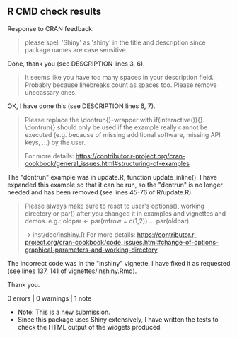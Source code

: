 ## R CMD check results

Response to CRAN feedback:

> please spell 'Shiny' as 'shiny' in the title and description since
> package names are case sensitive.

Done, thank you (see DESCRIPTION lines 3, 6).

> It seems like you have too many spaces in your description field.
> Probably because linebreaks count as spaces too.
> Please remove unecassary ones.

OK, I have done this (see DESCRIPTION lines 6, 7).

> Please replace the \dontrun{}-wrapper with if(interactive()){}.
> \dontrun{} should only be used if the example really cannot be executed
> (e.g. because of missing additional software, missing API keys, ...) by
> the user.
> 
> For more details:
> <https://contributor.r-project.org/cran-cookbook/general_issues.html#structuring-of-examples>

The "dontrun" example was in update.R, function update_inline(). I have 
expanded this example so that it can be run, so the "dontrun" is no longer
needed and has been removed (see lines 45-76 of R/update.R).

> Please always make sure to reset to user's options(), working directory
> or par() after you changed it in examples and vignettes and demos.
> e.g.:
> oldpar <- par(mfrow = c(1,2))
> ...
> par(oldpar)
> 
> -> inst/doc/inshiny.R
> For more details:
> <https://contributor.r-project.org/cran-cookbook/code_issues.html#change-of-options-graphical-parameters-and-working-directory>

The incorrect code was in the "inshiny" vignette. I have fixed it as requested
(see lines 137, 141 of vignettes/inshiny.Rmd).

Thank you.

0 errors | 0 warnings | 1 note

* Note: This is a new submission.
* Since this package uses Shiny extensively, I have written the tests to check 
  the HTML output of the widgets produced. 

